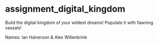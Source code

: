 # assignment_digital_kingdom
Build the digital kingdom of your wildest dreams! Populate it with fawning vassals!

Names: Ian Halverson & Alex Willenbrink
